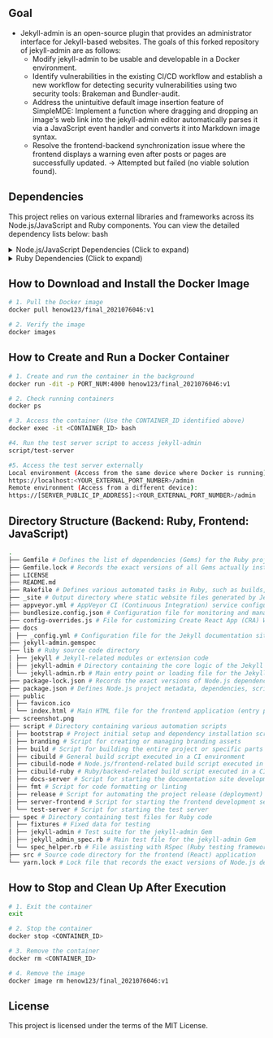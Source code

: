 ## Goal
- Jekyll-admin is an open-source plugin that provides an administrator interface for Jekyll-based websites. The goals of this forked repository of jekyll-admin are as follows:
  - Modify jekyll-admin to be usable and developable in a Docker environment.
  - Identify vulnerabilities in the existing CI/CD workflow and establish a new workflow for detecting security vulnerabilities using two security tools: Brakeman and Bundler-audit.
  - Address the unintuitive default image insertion feature of SimpleMDE: Implement a function where dragging and dropping an image's web link into the jekyll-admin editor automatically parses it via a JavaScript event handler and converts it into Markdown image syntax.
  - Resolve the frontend-backend synchronization issue where the frontend displays a warning even after posts or pages are successfully updated.
→ Attempted but failed (no viable solution found).
## Dependencies
This project relies on various external libraries and frameworks across its Node.js/JavaScript and Ruby components. You can view the detailed dependency lists below:
bash
<details>
<summary>Node.js/JavaScript Dependencies (Click to expand)</summary> 

``` bash
# Production Dependencies

*  brace: 0.9.1
*  classnames: 2.2.6
*  highlight.js: ^9.17.1
*  isomorphic-fetch: 2.2.1
*  js-yaml: 3.13.1
*  lodash: ^4.17.20
*  moment: 2.24.0
*  prop-types: ^15.7.2
*  react: 15.4.1
*  react-ace: 4.1.5
*  react-document-title: ^2.0.3
*  react-dom: 15.4.1
*  react-dropzone: 3.10.0
*  react-hotkeys: ^0.9.0
*  react-modal: ^1.7.3
*  react-notification-system: 0.2.17
*  react-redux: 5.0.1
*  react-router: 3.0.0
*  react-router-redux: 4.0.8
*  react-textarea-autosize: ^5.1.0
*  react-widgets: 4.4.11
*  react-widgets-moment: 4.0.27
*  redux: 3.6.0
*  redux-logger: 2.6.1
*  redux-thunk: 2.1.0
*  rimraf: ^3.0.2
*  simplemde: 1.11.2
*  sortablejs: 1.8.4
*  underscore: 1.9.1

# Development Dependencies

*  bundlesize: ^0.18.0
*  coveralls: ^3.0.9
*  enzyme: ^2.6.0
*  husky: ^0.14.3
*  identity-obj-proxy: ^3.0.0
*  lint-staged: ^4.3.0
*  moment-locales-webpack-plugin: ^1.1.2
*  nock: 10.0.6
*  node-sass: 4.13.1
*  npm-run-all: 4.1.5
*  prettier: ^1.19.1
*  react-addons-test-utils: 15.4.1
*  react-app-rewire-webpack-bundle-analyzer: ^1.1.0
*  react-app-rewired: ^2.1.5
*  react-scripts: 3.4.0
*  react-test-renderer: 15.4.1
*  redux-immutable-state-invariant: 1.2.4
*  redux-mock-store: ^1.0.4
*  webpack-bundle-analyzer: ^3.6.0
```
</details>
<details>
<summary>Ruby Dependencies (Click to expand)</summary>

``` bash
# Runtime Dependencies

*  jekyll: >= 3.7, < 5.0
*  rackup: ~> 2.0
*  sinatra: ~> 4.0
*  sinatra-contrib: ~> 4.0

# Development Dependencies

*  gem-release: ~> 0.7
*  jekyll-redirect-from
*  sinatra-cross_origin: ~> 0.3

# Documentation Dependencies

*  jekyll-seo-tag
*  jekyll-sitemap

#Test Dependencies
*  jekyll: (version depends on ENV["JEKYLL_VERSION"])
*  bigdecimal: (conditional, if RUBY_VERSION >= "3.4" and JEKYLL_VERSION == "~> 3.9")
*  kramdown-parser-gfm: (conditional, if JEKYLL_VERSION == "~> 3.9")
*  rack-test: ~> 2.0
*  rake: >= 10.0
*  rspec: ~> 3.4
*  rubocop-jekyll: ~> 0.14.0
```
</details>

## How to Download and Install the Docker Image
``` bash
# 1. Pull the Docker image
docker pull henow123/final_2021076046:v1

# 2. Verify the image
docker images
```
## How to Create and Run a Docker Container

``` bash
# 1. Create and run the container in the background
docker run -dit -p PORT_NUM:4000 henow123/final_2021076046:v1

# 2. Check running containers
docker ps

# 3. Access the container (Use the CONTAINER_ID identified above)
docker exec -it <CONTAINER_ID> bash

#4. Run the test server script to access jekyll-admin
script/test-server

#5. Access the test server externally
Local environment (Access from the same device where Docker is running):
https://localhost:<YOUR_EXTERNAL_PORT_NUMBER>/admin
Remote environment (Access from a different device):
https://[SERVER_PUBLIC_IP_ADDRESS]:<YOUR_EXTERNAL_PORT_NUMBER>/admin
```
## Directory Structure (Backend: Ruby, Frontend: JavaScript)

``` bash
.
├── Gemfile # Defines the list of dependencies (Gems) for the Ruby project
├── Gemfile.lock # Records the exact versions of all Gems actually installed when bundle install is executed
├── LICENSE
├── README.md
├── Rakefile # Defines various automated tasks in Ruby, such as builds, tests, and deployments
├── _site # Output directory where static website files generated by Jekyll from source files are stored
├── appveyor.yml # AppVeyor CI (Continuous Integration) service configuration file (primarily for automating builds and tests in Windows environments)
├── bundlesize.config.json # Configuration file for monitoring and managing JavaScript bundle sizes
├── config-overrides.js # File for customizing Create React App (CRA) Webpack settings without ejecting
├── docs
│ ├── _config.yml # Configuration file for the Jekyll documentation site
├── jekyll-admin.gemspec
├── lib # Ruby source code directory
│ ├── jekyll # Jekyll-related modules or extension code
│ ├── jekyll-admin # Directory containing the core logic of the Jekyll Admin plugin
│ └── jekyll-admin.rb # Main entry point or loading file for the Jekyll Admin Gem
├── package-lock.json # Records the exact versions of Node.js dependencies (packages) installed using npm
├── package.json # Defines Node.js project metadata, dependencies, scripts, etc.
├── public
│ ├── favicon.ico
│ └── index.html # Main HTML file for the frontend application (entry point for React app)
├── screenshot.png
├── script # Directory containing various automation scripts
│ ├── bootstrap # Project initial setup and dependency installation script
│ ├── branding # Script for creating or managing branding assets
│ ├── build # Script for building the entire project or specific parts
│ ├── cibuild # General build script executed in a CI environment
│ ├── cibuild-node # Node.js/frontend-related build script executed in a CI environment
│ ├── cibuild-ruby # Ruby/backend-related build script executed in a CI environment
│ ├── docs-server # Script for starting the documentation site development server
│ ├── fmt # Script for code formatting or linting
│ ├── release # Script for automating the project release (deployment) process
│ ├── server-frontend # Script for starting the frontend development server
│ └── test-server # Script for starting the test server
├── spec # Directory containing test files for Ruby code
│ ├── fixtures # Fixed data for testing
│ ├── jekyll-admin # Test suite for the jekyll-admin Gem
│ ├── jekyll_admin_spec.rb # Main test file for the jekyll-admin Gem
│ └── spec_helper.rb # File assisting with RSpec (Ruby testing framework) test configuration
├── src # Source code directory for the frontend (React) application
└── yarn.lock # Lock file that records the exact versions of Node.js dependencies installed using Yarn (Node.js package manager)
```
## How to Stop and Clean Up After Execution
``` bash
# 1. Exit the container
exit

# 2. Stop the container
docker stop <CONTAINER_ID>

# 3. Remove the container
docker rm <CONTAINER_ID>

# 4. Remove the image
docker image rm henow123/final_2021076046:v1
```
## License
This project is licensed under the terms of the MIT License.
